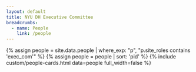 ```yaml
---
layout: default
title: NYU DH Executive Committee
breadcrumbs:
  - name: People
    link: /people
---
```

{% assign people = site.data.people | where_exp: "p", "p.site_roles contains 'exec_com'" %}
{% assign people = people | sort: 'pid' %}
{% include custom/people-cards.html data=people full_width=false %}
